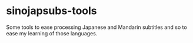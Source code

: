# sinojapsubs-tools
Some tools to ease processing Japanese and Mandarin subtitles and so to ease my learning of those languages.
